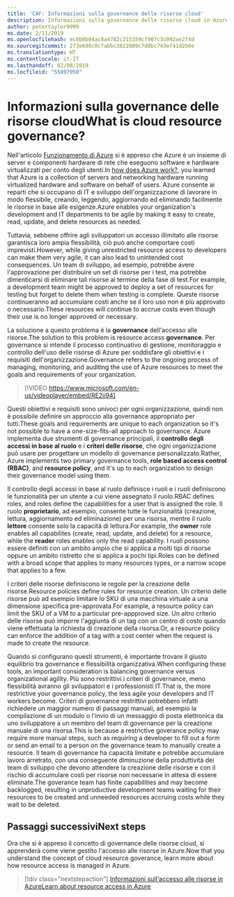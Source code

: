 ```yaml
---
title: 'CAF: Informazioni sulla governance delle risorse cloud'
description: Informazioni sulla governance delle risorse cloud in Azure
author: petertaylor9999
ms.date: 2/11/2019
ms.openlocfilehash: ec8b0b04ac8a4782c215359cf907c3c092ae2f4d
ms.sourcegitcommit: 273e690c0cfabbc3822089c7d8bc743ef41d2b6e
ms.translationtype: HT
ms.contentlocale: it-IT
ms.lasthandoff: 02/08/2019
ms.locfileid: "55897950"
---
```

<!-- markdownlint-disable MD026 -->

# <a name="what-is-cloud-resource-governance"></a><span data-ttu-id="6e776-103">Informazioni sulla governance delle risorse cloud</span><span class="sxs-lookup"><span data-stu-id="6e776-103">What is cloud resource governance?</span></span>

<span data-ttu-id="6e776-104">Nell'articolo [Funzionamento di Azure](what-is-azure.md) si è appreso che Azure è un insieme di server e componenti hardware di rete che eseguono software e hardware virtualizzati per conto degli utenti.</span><span class="sxs-lookup"><span data-stu-id="6e776-104">In [how does Azure work?](what-is-azure.md), you learned that Azure is a collection of servers and networking hardware running virtualized hardware and software on behalf of users.</span></span> <span data-ttu-id="6e776-105">Azure consente ai reparti che si occupano di IT e sviluppo dell'organizzazione di lavorare in modo flessibile, creando, leggendo, aggiornando ed eliminando facilmente le risorse in base alle esigenze.</span><span class="sxs-lookup"><span data-stu-id="6e776-105">Azure enables your organization's development and IT departments to be agile by making it easy to create, read, update, and delete resources as needed.</span></span>

<span data-ttu-id="6e776-106">Tuttavia, sebbene offrire agli sviluppatori un accesso illimitato alle risorse garantisca loro ampia flessibilità, ciò può anche comportare costi imprevisti.</span><span class="sxs-lookup"><span data-stu-id="6e776-106">However, while giving unrestricted resource access to developers can make them very agile, it can also lead to unintended cost consequences.</span></span> <span data-ttu-id="6e776-107">Un team di sviluppo, ad esempio, potrebbe avere l'approvazione per distribuire un set di risorse per i test, ma potrebbe dimenticarsi di eliminare tali risorse al termine della fase di test.</span><span class="sxs-lookup"><span data-stu-id="6e776-107">For example, a development team might be approved to deploy a set of resources for testing but forget to delete them when testing is complete.</span></span> <span data-ttu-id="6e776-108">Queste risorse continueranno ad accumulare costi anche se il loro uso non è più approvato o necessario.</span><span class="sxs-lookup"><span data-stu-id="6e776-108">These resources will continue to accrue costs even though their use is no longer approved or necessary.</span></span>

<span data-ttu-id="6e776-109">La soluzione a questo problema è la **governance** dell'accesso alle risorse.</span><span class="sxs-lookup"><span data-stu-id="6e776-109">The solution to this problem is resource access **governance**.</span></span> <span data-ttu-id="6e776-110">Per governance si intende il processo continuativo di gestione, monitoraggio e controllo dell'uso delle risorse di Azure per soddisfare gli obiettivi e i requisiti dell'organizzazione.</span><span class="sxs-lookup"><span data-stu-id="6e776-110">Governance refers to the ongoing process of managing, monitoring, and auditing the use of Azure resources to meet the goals and requirements of your organization.</span></span>

> [!VIDEO https://www.microsoft.com/en-us/videoplayer/embed/RE2ii94]

<span data-ttu-id="6e776-111">Questi obiettivi e requisiti sono univoci per ogni organizzazione, quindi non è possibile definire un approccio alla governance appropriato per tutti.</span><span class="sxs-lookup"><span data-stu-id="6e776-111">These goals and requirements are unique to each organization so it's not possible to have a one-size-fits-all approach to governance.</span></span> <span data-ttu-id="6e776-112">Azure implementa due strumenti di governance principali, il **controllo degli accessi in base al ruolo** e i **criteri delle risorse**, che ogni organizzazione può usare per progettare un modello di governance personalizzato.</span><span class="sxs-lookup"><span data-stu-id="6e776-112">Rather, Azure implements two primary governance tools, **role based access control (RBAC)**, and **resource policy**, and it's up to each organization to design their governance model using them.</span></span>

<span data-ttu-id="6e776-113">Il controllo degli accessi in base al ruolo definisce i ruoli e i ruoli definiscono le funzionalità per un utente a cui viene assegnato il ruolo.</span><span class="sxs-lookup"><span data-stu-id="6e776-113">RBAC defines roles, and roles define the capabilities for a user that is assigned the role.</span></span> <span data-ttu-id="6e776-114">Il ruolo **proprietario**, ad esempio, consente tutte le funzionalità (creazione, lettura, aggiornamento ed eliminazione) per una risorsa, mentre il ruolo **lettore** consente solo la capacità di lettura.</span><span class="sxs-lookup"><span data-stu-id="6e776-114">For example, the **owner** role enables all capabilites (create, read, update, and delete) for a resource, while the  **reader** roles enables only the read capability.</span></span> <span data-ttu-id="6e776-115">I ruoli possono essere definiti con un ambito ampio che si applica a molti tipi di risorse oppure un ambito ristretto che si applica a pochi tipi.</span><span class="sxs-lookup"><span data-stu-id="6e776-115">Roles can be defined with a broad scope that applies to many resources types, or a narrow scope that applies to a few.</span></span>

<span data-ttu-id="6e776-116">I criteri delle risorse definiscono le regole per la creazione delle risorse.</span><span class="sxs-lookup"><span data-stu-id="6e776-116">Resource policies define rules for resource creation.</span></span> <span data-ttu-id="6e776-117">Un criterio delle risorse può ad esempio limitare lo SKU di una macchina virtuale a una dimensione specifica pre-approvata.</span><span class="sxs-lookup"><span data-stu-id="6e776-117">For example, a resource policy can limit the SKU of a VM to a particular pre-appproved size.</span></span> <span data-ttu-id="6e776-118">Un altro criterio delle risorse può imporre l'aggiunta di un tag con un centro di costo quando viene effettuata la richiesta di creazione della risorsa.</span><span class="sxs-lookup"><span data-stu-id="6e776-118">Or, a resource policy can enforce the addition of a tag with a cost center when the request is made to create the resource.</span></span>

<span data-ttu-id="6e776-119">Quando si configurano questi strumenti, è importante trovare il giusto equilibrio tra governance e flessibilità organizzativa.</span><span class="sxs-lookup"><span data-stu-id="6e776-119">When configuring these tools, an important consideration is balancing governance versus organizational agility.</span></span> <span data-ttu-id="6e776-120">Più sono restrittivi i criteri di governance, meno flessibilità avranno gli sviluppatori e i professionisti IT.</span><span class="sxs-lookup"><span data-stu-id="6e776-120">That is, the more restrictive your governance policy, the less agile your developers and IT workers become.</span></span> <span data-ttu-id="6e776-121">Criteri di governance restrittivi potrebbero infatti richiedere un maggior numero di passaggi manuali, ad esempio la compilazione di un modulo o l'invio di un messaggio di posta elettronica da uno sviluppatore a un membro del team di governance per la creazione manuale di una risorsa.</span><span class="sxs-lookup"><span data-stu-id="6e776-121">This is because a restrictive goverance policy may require more manual steps, such as requiring a developer to fill out a form or send an email to a person on the governance team to manually create a resource.</span></span> <span data-ttu-id="6e776-122">Il team di governance ha capacità limitate e potrebbe accumulare lavoro arretrato, con una conseguente diminuzione della produttività dei team di sviluppo che devono attendere la creazione delle risorse e con il rischio di accumulare costi per risorse non necessarie in attesa di essere eliminate.</span><span class="sxs-lookup"><span data-stu-id="6e776-122">The goverance team has finite capabilities and may become backlogged, resulting in unproductive development teams waiting for their resources to be created and unneeded resources accruing costs while they wait to be deleted.</span></span>

## <a name="next-steps"></a><span data-ttu-id="6e776-123">Passaggi successivi</span><span class="sxs-lookup"><span data-stu-id="6e776-123">Next steps</span></span>

<span data-ttu-id="6e776-124">Ora che si è appreso il concetto di governance delle risorse cloud, si apprenderà come viene gestito l'accesso alle risorse in Azure.</span><span class="sxs-lookup"><span data-stu-id="6e776-124">Now that you understand the concept of cloud resource goverance, learn more about how resource access is managed in Azure.</span></span>

> [!div class="nextstepaction"]
> [<span data-ttu-id="6e776-125">Informazioni sull'accesso alle risorse in Azure</span><span class="sxs-lookup"><span data-stu-id="6e776-125">Learn about resource access in Azure</span></span>](azure-resource-access.md)
